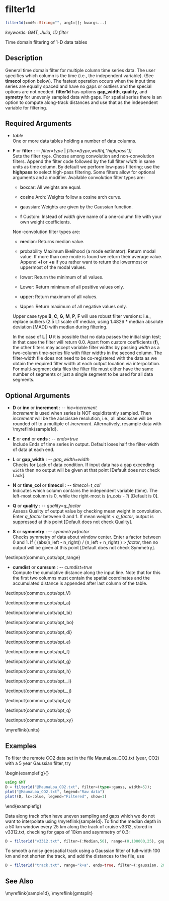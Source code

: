 # filter1d

```julia
filter1d(cmd0::String="", arg1=[]; kwargs...)
```

*keywords: GMT, Julia, 1D filter*

Time domain filtering of 1-D data tables

Description
-----------

General time domain filter for multiple column time series data. The user specifies which column
is the time (i.e., the independent variable). (See **timecol** option below). The fastest operation
occurs when the input time series are equally spaced and have no gaps or outliers and the special
options are not needed. **filter1d** has options **gap_width**, **quality**, and **symetry** for
unevenly sampled data with gaps.  For spatial series there is an option to compute along-track
distances and use that as the independent variable for filtering.

Required Arguments
------------------

- *table*\
    One or more data tables holding a number of data columns.

- **F** or **filter** : -- *filter=type* | *filter=(type,width[,"highpass"])*\
    Sets the filter `type`. Choose among convolution and non-convolution
    filters. Append the filter code followed by the full filter
    *width* in same units as time column. By default we
    perform low-pass filtering; use the **highpass** to select high-pass filtering.
    Some filters allow for optional arguments and a modifier. Available convolution
    filter types are:

    - **b**oxcar: All weights are equal.

    - **c**osine Arch: Weights follow a cosine arch curve.

    - **g**aussian: Weights are given by the Gaussian function.

    - **f** Custom: Instead of *width* give name of a one-column file with your own weight coefficients.

    Non-convolution filter types are:

    - **m**edian: Returns median value.

    - **p**robability Maximum likelihood (a mode estimator): Return modal value. If more than one
      mode is found we return their average value. Append **+l** or **+u** if you rather want to
      return the lowermost or uppermost of the modal values.

    - **l**ower: Return the minimum of all values.

    - **L**ower: Return minimum of all positive values only.

    - **u**pper: Return maximum of all values.

    - **U**pper: Return maximum of all negative values only.

    Upper case type **B**, **C**, **G**, **M**, **P**, **F** will use robust filter versions: i.e.,
    replace outliers (2.5 L1 scale off median, using 1.4826 * median absolute deviation [MAD])
    with median during filtering.

    In the case of **L** | **U** it is possible that no data passes the initial sign test; in that
    case the filter will return 0.0.  Apart from custom coefficients (**f**), the other filters may
    accept variable filter widths by passing *width* as a two-column time-series file with filter
    widths in the second column. The filter-width file does not need to be co-registered with the
    data as we obtain the required filter width at each output location via interpolation. For
    multi-segment data files the filter file must either have the same number of segments or just
    a single segment to be used for all data segments.


Optional Arguments
------------------

- **D** or **inc** or **increment** : -- *inc=increment*\
    *increment* is used when series is NOT equidistantly sampled. Then *increment* will be the
    abscissae resolution, i.e., all abscissae will be rounded off to a multiple of *increment*.
    Alternatively, resample data with \myreflink{sample1d}.

- **E** or **end** or **ends** : -- *ends=true*\
    Include Ends of time series in output. Default loses half the filter-width of data at each end.

- **L** or **gap_width** : -- *gap_width=width*\
    Checks for Lack of data condition. If input data has a gap exceeding
    `width` then no output will be given at that point [Default does not check Lack].

- **N** or **time_col** or **timecol** : -- *timecol=t_col*\
    Indicates which column contains the independent variable (time). The
    left-most column is 0, while the right-most is (*n_cols - 1*) [Default is 0].

- **Q** or **quality** : -- *quality=q_factor*\
    Assess Quality of output value by checking mean weight in
    convolution. Enter *q_factor* between 0 and 1. If mean weight <
    *q_factor*, output is suppressed at this point [Default does not check Quality].

- **S** or **symmetry** : -- *symmetry=factor*\
    Checks symmetry of data about window center. Enter a factor between
    0 and 1. If ( (abs(n_left - n_right)) / (n_left + n_right) ) >
    *factor*, then no output will be given at this point [Default does not check Symmetry].

\textinput{common_opts/opt_range}

- **cumdist** or **cumsum** : -- *cumdist=true*\
    Compute the cumulative distance along the input line. Note that for this the first two columns must
    contain the spatial coordinates and the accumulated distance is appended after last column of the table.

\textinput{common_opts/opt_V}

\textinput{common_opts/opt_a}

\textinput{common_opts/opt_bi}

\textinput{common_opts/opt_bo}

\textinput{common_opts/opt_di}

\textinput{common_opts/opt_e}

\textinput{common_opts/opt_f}

\textinput{common_opts/opt_g}

\textinput{common_opts/opt_h}

\textinput{common_opts/opt__i}

\textinput{common_opts/opt__j}

\textinput{common_opts/opt_o}

\textinput{common_opts/opt_q}

\textinput{common_opts/opt_xy}

\myreflink{units}

Examples
--------

To filter the remote CO2 data set in the file MaunaLoa_CO2.txt (year, CO2)
with a 5 year Gaussian filter, try

\begin{examplefig}{}
```julia
using GMT
D = filter1d("@MaunaLoa_CO2.txt", filter=(type=:gauss, width=5));
plot("@MaunaLoa_CO2.txt", legend="Raw data")
plot!(D, lc=:blue, legend="Filtered", show=1)
```
\end{examplefig}

Data along track often have uneven sampling and gaps which we do not want to interpolate using
\myreflink{sample1d}. To find the median depth in a 50 km window every 25 km along the track of
cruise v3312, stored in v3312.txt, checking for gaps of 10km and asymmetry of 0.3:

```julia
D = filter1d("v3312.txt", filter=(:Median,50), range=(0,100000,25), gap_width=10, symetry=0.3)
```

To smooth a noisy geospatial track using a Gaussian filter of full-width 100 km
and not shorten the track, and add the distances to the file, use

```julia
D = filter1d("track.txt", range="k+a", ends=true, filter=(:gaussian, 200))
```

See Also
--------

\myreflink{sample1d},
\myreflink{gmtsplit}
